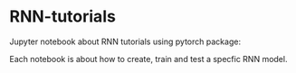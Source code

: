 # RNN-tutorials
Jupyter notebook about RNN tutorials using pytorch package:

Each notebook is about how to create, train and test a specfic RNN model.

